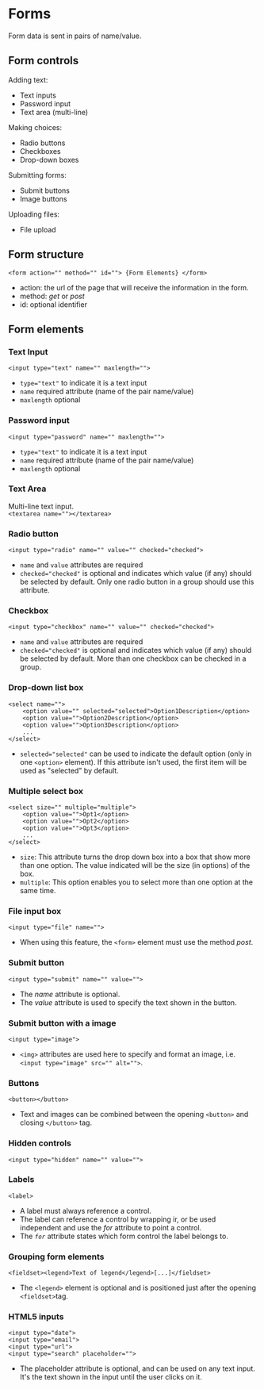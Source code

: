 # Forms

Form data is sent in pairs of name/value.

## Form controls

Adding text:
- Text inputs
- Password input
- Text area (multi-line)

Making choices:
- Radio buttons
- Checkboxes
- Drop-down boxes

Submitting forms:
- Submit buttons
- Image buttons

Uploading files:
- File upload

## Form structure

`<form action="" method="" id=""> {Form Elements} </form>`

- action: the url of the page that will receive the information in the form.
- method: *get* or *post*
- id: optional identifier

## Form elements

### Text Input

`<input type="text" name="" maxlength="">`

- `type="text"` to indicate it is a text input
- `name` required attribute (name of the pair name/value)
- `maxlength` optional

### Password input

`<input type="password" name="" maxlength="">`

- `type="text"` to indicate it is a text input
- `name` required attribute (name of the pair name/value)
- `maxlength` optional

### Text Area

Multi-line text input.  
`<textarea name=""></textarea>`

### Radio button

`<input type="radio" name="" value="" checked="checked">`

- `name` and `value` attributes are required
- `checked="checked"` is optional and indicates which value (if any) should be selected by default. Only one radio button in a group should use this attribute.

### Checkbox

`<input type="checkbox" name="" value="" checked="checked">`

- `name` and `value` attributes are required
- `checked="checked"` is optional and indicates which value (if any) should be selected by default. More than one checkbox can be checked in a group.

### Drop-down list box

```
<select name=""> 
    <option value="" selected="selected">Option1Description</option>
    <option value="">Option2Description</option>
    <option value="">Option3Description</option>
    ...
</select>
```

- `selected="selected"` can be used to indicate the default option (only in one `<option>` element). If this attribute isn't used, the first item will be used as "selected" by default.

### Multiple select box

```
<select size="" multiple="multiple">
    <option value="">Opt1</option>
    <option value="">Opt2</option>
    <option value="">Opt3</option>
    ...
</select>
```

- `size`: This attribute turns the drop down box into a box that show more than one option. The value indicated will be the size (in options) of the box.
- `multiple`: This option enables you to select more than one option at the same time.

### File input box

`<input type="file" name="">`

- When using this feature, the `<form>` element must use the method *post*.

### Submit button

`<input type="submit" name="" value="">`

- The *name* attribute is optional.
- The *value* attribute is used to specify the text shown in the button.

### Submit button with a image

`<input type="image">`

- `<img>` attributes are used here to specify and format an image, i.e. `<input type="image" src="" alt="">`.

### Buttons

`<button></button>`

- Text and images can be combined between the opening `<button>` and closing `</button>` tag.

### Hidden controls

`<input type="hidden" name="" value="">`

### Labels

`<label>`

- A label must always reference a control.
- The label can reference a control by wrapping ir, or be used independent and use the *for* attribute to point a control.
- The *`for`* attribute states which form control the label belongs to.

### Grouping form elements

`<fieldset><legend>Text of legend</legend>[...]</fieldset>`

- The `<legend>` element is optional and is positioned just after the opening `<fieldset>`tag.

### HTML5 inputs

`<input type="date">`  
`<input type="email">`  
`<input type="url">`  
`<input type="search" placeholder="">`  
- The placeholder attribute is optional, and can be used on any text input. It's the text shown in the input until the user clicks on it.

